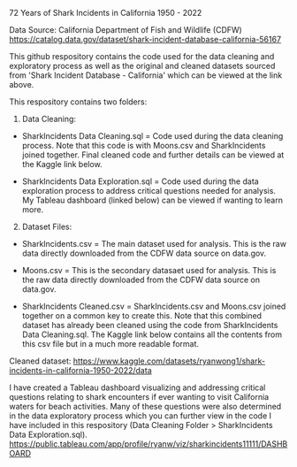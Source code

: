 72 Years of Shark Incidents in California 1950 - 2022

Data Source: California Department of Fish and Wildlife (CDFW)
https://catalog.data.gov/dataset/shark-incident-database-california-56167

This github respository contains the code used for the data cleaning and exploratory process as well as the original and cleaned datasets sourced from 'Shark Incident Database - California' which can be viewed at the link above.


This respository contains two folders: 

1. Data Cleaning:

- SharkIncidents Data Cleaning.sql = Code used during the data cleaning process. Note that this code is with Moons.csv and SharkIncidents joined together. Final cleaned code and further details can be viewed at the Kaggle link below.

- SharkIncidents Data Exploration.sql = Code used during the data exploration process to address critical questions needed for analysis. My Tableau dashboard (linked below) can be viewed if wanting to learn more.


2. Dataset Files:

- SharkIncidents.csv = The main dataset used for analysis. This is the raw data directly downloaded from the CDFW data source on data.gov.

- Moons.csv = This is the secondary datasaet used for analysis. This is the raw data directly downloaded from the CDFW data source on data.gov.

- SharkIncidents Cleaned.csv = SharkIncidents.csv and Moons.csv joined together on a common key to create this. Note that this combined dataset has already been cleaned using the code from SharkIncidents Data Cleaning.sql. The Kaggle link below contains all the contents from this csv file but in a much more readable format.


Cleaned dataset:
https://www.kaggle.com/datasets/ryanwong1/shark-incidents-in-california-1950-2022/data


I have created a Tableau dashboard visualizing and addressing critical questions relating to shark encounters if ever wanting to visit California waters for beach activities. Many of these questions were also determined in the data exploratory process which you can further view in the code I have included in this respository (Data Cleaning Folder > SharkIncidents Data Exploration.sql).
https://public.tableau.com/app/profile/ryanw/viz/sharkincidents11111/DASHBOARD
